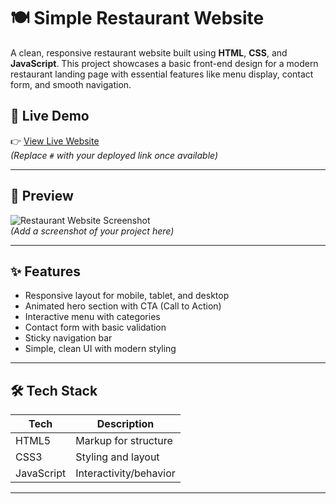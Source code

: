 # 🍽️ Simple Restaurant Website

A clean, responsive restaurant website built using **HTML**, **CSS**, and **JavaScript**. This project showcases a basic front-end design for a modern restaurant landing page with essential features like menu display, contact form, and smooth navigation.

## 🚀 Live Demo

👉 [View Live Website](#)  
_(Replace `#` with your deployed link once available)_

---

## 📸 Preview

![Restaurant Website Screenshot](screenshot.png)  
_(Add a screenshot of your project here)_

---

## ✨ Features

-   Responsive layout for mobile, tablet, and desktop
-   Animated hero section with CTA (Call to Action)
-   Interactive menu with categories
-   Contact form with basic validation
-   Sticky navigation bar
-   Simple, clean UI with modern styling

---

## 🛠️ Tech Stack

| Tech       | Description            |
| ---------- | ---------------------- |
| HTML5      | Markup for structure   |
| CSS3       | Styling and layout     |
| JavaScript | Interactivity/behavior |

---
